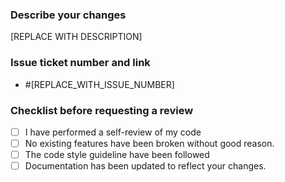 ### Describe your changes

[REPLACE WITH DESCRIPTION]

### Issue ticket number and link

- #[REPLACE_WITH_ISSUE_NUMBER]

### Checklist before requesting a review

- [ ] I have performed a self-review of my code
- [ ] No existing features have been broken without good reason.
- [ ] The code style guideline have been followed
- [ ] Documentation has been updated to reflect your changes.
